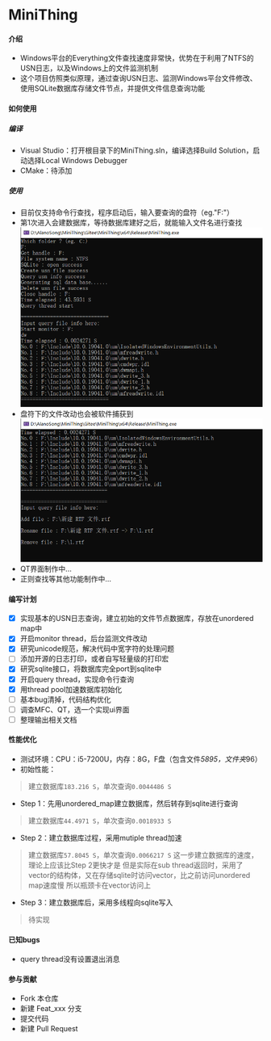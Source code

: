 # MiniThing

#### 介绍
- Windows平台的Everything文件查找速度非常快，优势在于利用了NTFS的USN日志，以及Windows上的文件监测机制
- 这个项目仿照类似原理，通过查询USN日志、监测Windows平台文件修改、使用SQLite数据库存储文件节点，并提供文件信息查询功能

#### 如何使用
##### 编译
- Visual Studio：打开根目录下的MiniThing.sln，编译选择Build Solution，启动选择Local Windows Debugger
- CMake：待添加
##### 使用
- 目前仅支持命令行查找，程序启动后，输入要查询的盘符（eg."F:"）
- 第1次进入会建数据库，等待数据库建好之后，就能输入文件名进行查找
![](./Docs/Pictures/Use0.png)
- 盘符下的文件改动也会被软件捕获到
![](./Docs/Pictures/Use1.png)
- QT界面制作中...
- 正则查找等其他功能制作中...

#### 编写计划
- [x] 实现基本的USN日志查询，建立初始的文件节点数据库，存放在unordered map中
- [x] 开启monitor thread，后台监测文件改动
- [x] 研究unicode规范，解决代码中宽字符的处理问题
- [ ] 添加开源的日志打印，或者自写轻量级的打印宏
- [x] 研究sqlite接口，将数据库完全port到sqlite中
- [x] 开启query thread，实现命令行查询
- [x] 用thread pool加速数据库初始化
- [ ] 基本bug清掉，代码结构优化
- [ ] 调查MFC、QT，选一个实现ui界面
- [ ] 整理输出相关文档

#### 性能优化
- 测试环境：CPU：i5-7200U，内存：8G，F盘（包含文件*5895，文件夹*96）
- 初始性能：
> 建立数据库`183.216 S`，单次查询`0.0044486 S`
- Step 1：先用unordered_map建立数据库，然后转存到sqlite进行查询
> 建立数据库`44.4971 S`，单次查询`0.0018933 S`
- Step 2：建立数据库过程，采用mutiple thread加速
> 建立数据库`57.8045 S`，单次查询`0.0066217 S`
> 这一步建立数据库的速度，理论上应该比Step 2更快才是
> 但是实际在sub thread返回时，采用了vector的结构体，又在存储sqlite时访问vector，比之前访问unordered map速度慢
> 所以瓶颈卡在vector访问上
- Step 3：建立数据库后，采用多线程向sqlite写入
> 待实现

#### 已知bugs
- query thread没有设置退出消息

#### 参与贡献
- Fork 本仓库
- 新建 Feat_xxx 分支
- 提交代码
- 新建 Pull Request
